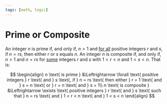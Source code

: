 ```yaml
---
tags: [math, logic]
---
```


# Prime or Composite

An integer $n$ is prime if, and only if, $n > 1$ and [for all](202204281245.md)
positive integers $r$ and $s$, if $n = rs$, then either $r$ or $s$ equals $n$.
An integer $n$ is composite if, and only if, $n > 1$ and $n = rs$ for
[some](202204281254.md) integers $r$ and $s$ with $1 < r < n$ and $1 < s < n$.
That is:

$$
\begin{align}
n \text{ is prime } &\Leftrightarrow \forall \text{ positive integers } r \text{
and } s \text{, if } n = rs \text{ then either } r = 1 \text{ and } s = n \text{
or } r = n \text{ and } s = 1\\
n \text{ is composite } &\Leftrightarrow \exists \text{ positive integers } r \text{
and } s \text{ such that } n = rs \text{ and } 1 < r < n \text{ and } 1 < s < n
\end{align}
$$
